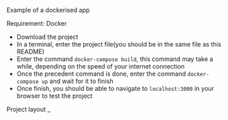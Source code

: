 Example of a dockerised app

Requirement: Docker

- Download the project
- In a terminal, enter the project file(you should be in the same file as this README)
- Enter the command `docker-compose build`, this command may take a while, depending on the speed of your internet connection
- Once the precedent command is done, enter the command `docker-compose up` and wait for it to finish
- Once finish, you should be able to navigate to `localhost:3000` in your browser to test the project

Project layout
\_
